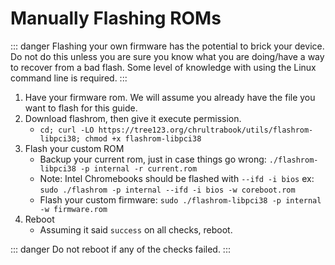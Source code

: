 # Manually Flashing ROMs

::: danger
Flashing your own firmware has the potential to brick your device. Do not do this unless you are sure you know what you are doing/have a way to recover from a bad flash. Some level of knowledge with using the Linux command line is required.
:::

1. Have your firmware rom. We will assume you already have the file you want to flash for this guide.
2. Download flashrom, then give it execute permission.
   - `cd; curl -LO https://tree123.org/chrultrabook/utils/flashrom-libpci38; chmod +x flashrom-libpci38`
3. Flash your custom ROM
   - Backup your current rom, just in case things go wrong: `./flashrom-libpci38 -p internal -r current.rom`
   - Note: Intel Chromebooks should be flashed with `--ifd -i bios` ex: `sudo ./flashrom -p internal --ifd -i bios -w coreboot.rom`
   - Flash your custom firmware: `sudo ./flashrom-libpci38 -p internal -w firmware.rom`
4. Reboot
   - Assuming it said `success` on all checks, reboot.

::: danger
Do not reboot if any of the checks failed.
:::
